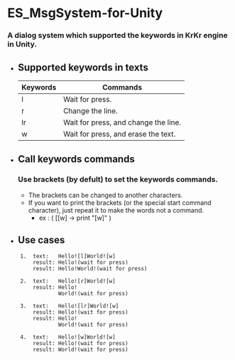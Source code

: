 # ES_MsgSystem-for-Unity
### A dialog system which supported the keywords in KrKr engine in **Unity**.

- ## **Supported keywords in texts**
    |Keywords|Commands|
    |-----------|--------|
    |l|Wait for press.|
    |r|Change the line.|
    |lr|Wait for press, and change the line.|
    |w|Wait for press, and erase the text.|
- ## **Call keywords commands**
    ### **Use brackets (by defult) to set the keywords commands.**
    - The brackets can be changed to another characters.
    - If you want to print the brackets (or the special start command character), just repeat it to make the words not a command. 
        - ex : ( [[w] -> print "[w]" )
- ## **Use cases**
```
    1.  text:   Hello![l]World![w]
        result: Hello!(wait for press)
        result: Hello!World!(wait for press)

    2.  text:   Hello![r]World![w]
        result: Hello!
                World!(wait for press)

    3.  text:   Hello![lr]World![w]
        result: Hello!(wait for press)
        result: Hello!
                World!(wait for press)
    
    4.  text:   Hello![w]World![w]
        result: Hello!(wait for press)
        result: World!(wait for press)
```
